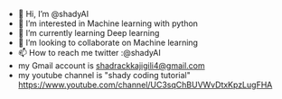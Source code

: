 * 👋 Hi, I’m @shadyAI
* 👀 I’m interested in Machine learning with python
* 🌱 I’m currently learning Deep learning
* 💞️ I’m looking to collaborate on Machine learning
* 📫 How to reach me twitter :@shadyAI
* my Gmail account is shadrackkajigili4@gmail.com
* my youtube channel is "shady coding tutorial" https://www.youtube.com/channel/UC3sqChBUVWvDtxKpzLugFHA

<!---
shady2223/shady2223 is a ✨ special ✨ repository because its `README.md` (this file) appears on your GitHub profile.
You can click the Preview link to take a look at your changes.
--->
